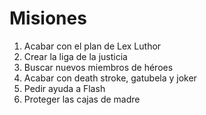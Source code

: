 # Misiones

1. Acabar con el plan de Lex Luthor
2. Crear la liga de la justicia
3. Buscar nuevos miembros de héroes
4. Acabar con death stroke, gatubela y joker
5. Pedir ayuda a Flash
6. Proteger las cajas de madre
